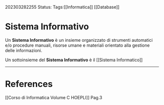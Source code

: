202303282255
Status: 
Tags:[[Informatica]] [[Database]]

# Sistema Informativo
Un **Sistema Informativo** è un insieme organizzato di strumenti automatici e/o procedure manuali, risorse umane e materiali orientato alla gestione delle informazioni.

Un sottoinsieme del **Sistema Informativo** è il [[Sistema Informatico]]

---
# References
[[Corso di Informatica Volume C HOEPLI]] Pag.3